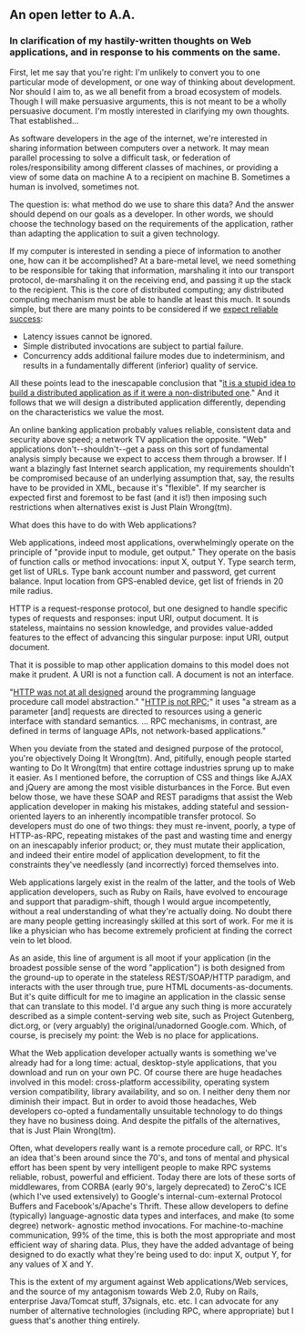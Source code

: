 ## An open letter to A.A.

### In clarification of my hastily-written thoughts on Web applications, and in response to his comments on the same.

First, let me say that you're right: I'm unlikely to convert you to one
particular mode of development, or one way of thinking about development. Nor
should I aim to, as we all benefit from a broad ecosystem of models. Though I
will make persuasive arguments, this is not meant to be a wholly persuasive
document. I'm mostly interested in clarifying my own thoughts. That
established...

As software developers in the age of the internet, we're interested in sharing
information between computers over a network. It may mean parallel processing to
solve a difficult task, or federation of roles/responsibility among different
classes of machines, or providing a view of some data on machine A to a
recipient on machine B. Sometimes a human is involved, sometimes not.

The question is: what method do we use to share this data? And the answer should
depend on our goals as a developer. In other words, we should choose the
technology based on the requirements of the application, rather than adapting
the application to suit a given technology.

If my computer is interested in sending a piece of information to another one,
how can it be accomplished? At a bare-metal level, we need something to be
responsible for taking that information, marshaling it into our transport
protocol, de-marshaling it on the receiving end, and passing it up the stack to
the recipient. This is the core of distributed computing; any distributed
computing mechanism must be able to handle at least this much. It sounds simple,
but there are many points to be considered if we [expect reliable success][1]:

* Latency issues cannot be ignored.
* Simple distributed invocations are subject to partial failure.
* Concurrency adds additional failure modes due to indeterminism, and results in
  a fundamentally different (inferior) quality of service.

All these points lead to the inescapable conclusion that
"[it is a stupid idea to build a distributed application as if it were a non-distributed one][1]."
And it follows that we will design a distributed application differently,
depending on the characteristics we value the most.

An online banking application probably values reliable, consistent data and
security above speed; a network TV application the opposite. "Web" applications
don't--shouldn't--get a pass on this sort of fundamental analysis simply
because we expect to access them through a browser. If I want a blazingly fast
Internet search application, my requirements shouldn't be compromised because of
an underlying assumption that, say, the results have to be provided in XML,
because it's "flexible". If my searcher is expected first and foremost to be
fast (and it is!) then imposing such restrictions when alternatives exist is
Just Plain Wrong(tm).

What does this have to do with Web applications?

Web applications, indeed most applications, overwhelmingly operate on the
principle of "provide input to module, get output." They operate on the basis of
function calls or method invocations: input X, output Y. Type search term, get
list of URLs. Type bank account number and password, get current balance. Input
location from GPS-enabled device, get list of friends in 20 mile radius.

HTTP is a request-response protocol, but one designed to handle specific types
of requests and responses: input URI, output document. It is stateless,
maintains no session knowledge, and provides value-added features to the effect
of advancing this singular purpose: input URI, output document.

That it is possible to map other application domains to this model does not make
it prudent. A URI is not a function call. A document is not an interface.

"[HTTP was not at all designed][2] around the programming language procedure
call model abstraction."
"[HTTP is not RPC][3];" it uses "a stream as a parameter [and] requests are
directed to resources using a generic interface with standard semantics. ...
RPC mechanisms, in contrast, are defined in terms of language APIs, not
network-based applications."

When you deviate from the stated and designed purpose of the protocol, you're
objectively Doing It Wrong(tm). And, pitifully, enough people started wanting to
Do It Wrong(tm) that entire cottage industries sprung up to make it easier. As I
mentioned before, the corruption of CSS and things like AJAX and jQuery are
among the most visible disturbances in the Force. But even below those, we have
these SOAP and REST paradigms that assist the Web application developer in
making his mistakes, adding stateful and session-oriented layers to an
inherently incompatible transfer protocol. So developers must do one of two
things: they must re-invent, poorly, a type of HTTP-as-RPC, repeating mistakes
of the past and wasting time and energy on an inescapably inferior product; or,
they must mutate their application, and indeed their entire model of application
development, to fit the constraints they've needlessly (and incorrectly) forced
themselves into.

Web applications largely exist in the realm of the latter, and the tools of Web
application developers, such as Ruby on Rails, have evolved to encourage and
support that paradigm-shift, though I would argue incompetently, without a real
understanding of what they're actually doing. No doubt there are many people
getting increasingly skilled at this sort of work. For me it is like a physician
who has become extremely proficient at finding the correct vein to let blood.

As an aside, this line of argument is all moot if your application (in the
broadest possible sense of the word "application") is both designed from the
ground-up to operate in the stateless REST/SOAP/HTTP paradigm, and interacts
with the user through true, pure HTML documents-as-documents. But it's quite
difficult for me to imagine an application in the classic sense that can
translate to this model. I'd argue any such thing is more accurately described
as a simple content-serving web site, such as Project Gutenberg, dict.org, or
(very arguably) the original/unadorned Google.com. Which, of course, is
precisely my point: the Web is no place for applications.

What the Web application developer actually wants is something we've already had
for a long time: actual, desktop-style applications, that you download and run
on your own PC. Of course there are huge headaches involved in this model:
cross-platform accessibility, operating system version compatibility, library
availability, and so on. I neither deny them nor diminish their impact. But in
order to avoid those headaches, Web developers co-opted a fundamentally
unsuitable technology to do things they have no business doing. And despite the
pitfalls of the alternatives, that is Just Plain Wrong(tm).

Often, what developers really want is a remote procedure call, or RPC. It's an
idea that's been around since the 70's, and tons of mental and physical effort
has been spent by very intelligent people to make RPC systems reliable, robust,
powerful and efficient. Today there are lots of these sorts of middlewares, from
CORBA (early 90's, largely deprecated) to ZeroC's ICE (which I've used
extensively) to Google's internal-cum-external Protocol Buffers and
Facebook's/Apache's Thrift. These allow developers to define (typically)
language-agnostic data types and interfaces, and make (to some degree) network-
agnostic method invocations. For machine-to-machine communication, 99% of the
time, this is both the most appropriate and most efficient way of sharing data.
Plus, they have the added advantage of being designed to do exactly what they're
being used to do: input X, output Y, for any values of X and Y.

This is the extent of my argument against Web applications/Web services, and the
source of my antagonism towards Web 2.0, Ruby on Rails, enterprise Java/Tomcat
stuff, 37signals, etc. etc. I can advocate for any number of alternative
technologies (including RPC, where appropriate) but I guess that's another thing
entirely.

[1]: http://zeroc.com/blogs/michi/2008/07/17/another-note-on-distributed-computing
[2]: http://zeroc.com/blogs/michi/2008/07/22/a-matter-of-definition/
[3]: http://www.ics.uci.edu/~fielding/pubs/dissertation/evaluation.htm
